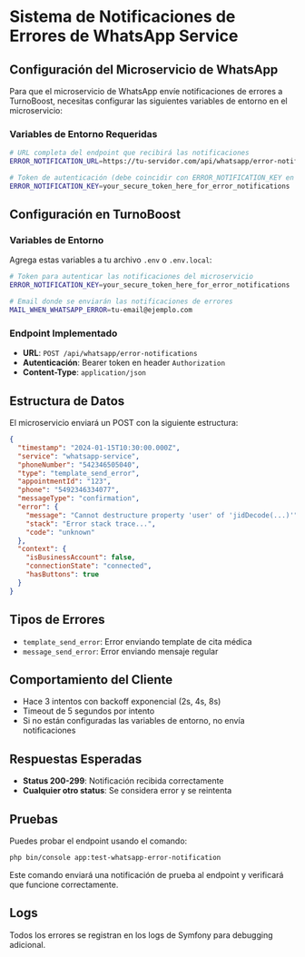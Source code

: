# Sistema de Notificaciones de Errores de WhatsApp Service

## Configuración del Microservicio de WhatsApp

Para que el microservicio de WhatsApp envíe notificaciones de errores a TurnoBoost, necesitas configurar las siguientes variables de entorno en el microservicio:

### Variables de Entorno Requeridas

```bash
# URL completa del endpoint que recibirá las notificaciones
ERROR_NOTIFICATION_URL=https://tu-servidor.com/api/whatsapp/error-notifications

# Token de autenticación (debe coincidir con ERROR_NOTIFICATION_KEY en TurnoBoost)
ERROR_NOTIFICATION_KEY=your_secure_token_here_for_error_notifications
```

## Configuración en TurnoBoost

### Variables de Entorno

Agrega estas variables a tu archivo `.env` o `.env.local`:

```bash
# Token para autenticar las notificaciones del microservicio
ERROR_NOTIFICATION_KEY=your_secure_token_here_for_error_notifications

# Email donde se enviarán las notificaciones de errores
MAIL_WHEN_WHATSAPP_ERROR=tu-email@ejemplo.com
```

### Endpoint Implementado

- **URL**: `POST /api/whatsapp/error-notifications`
- **Autenticación**: Bearer token en header `Authorization`
- **Content-Type**: `application/json`

## Estructura de Datos

El microservicio enviará un POST con la siguiente estructura:

```json
{
  "timestamp": "2024-01-15T10:30:00.000Z",
  "service": "whatsapp-service",
  "phoneNumber": "542346505040",
  "type": "template_send_error",
  "appointmentId": "123",
  "phone": "5492346334077",
  "messageType": "confirmation",
  "error": {
    "message": "Cannot destructure property 'user' of 'jidDecode(...)'",
    "stack": "Error stack trace...",
    "code": "unknown"
  },
  "context": {
    "isBusinessAccount": false,
    "connectionState": "connected",
    "hasButtons": true
  }
}
```

## Tipos de Errores

- `template_send_error`: Error enviando template de cita médica
- `message_send_error`: Error enviando mensaje regular

## Comportamiento del Cliente

- Hace 3 intentos con backoff exponencial (2s, 4s, 8s)
- Timeout de 5 segundos por intento
- Si no están configuradas las variables de entorno, no envía notificaciones

## Respuestas Esperadas

- **Status 200-299**: Notificación recibida correctamente
- **Cualquier otro status**: Se considera error y se reintenta

## Pruebas

Puedes probar el endpoint usando el comando:

```bash
php bin/console app:test-whatsapp-error-notification
```

Este comando enviará una notificación de prueba al endpoint y verificará que funcione correctamente.

## Logs

Todos los errores se registran en los logs de Symfony para debugging adicional.